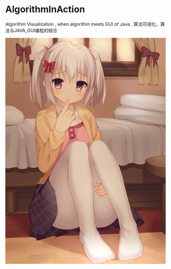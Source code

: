 # AlgorithmInAction
Algorithm Visualization , when algorithm meets GUI of Java .
算法可视化，算法与JAVA_GUI编程的结合

![正事配图](https://github.com/NoMoreThanAWord/AlgorithmInAction/raw/master/IMG/1.png)
